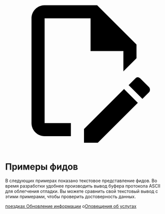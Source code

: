 <a class="pencil-link" href="https://github.com/google/transit/edit/master/gtfs-realtime/spec/en/examples/README.md" title="Edit this page" target="_blank">
    <svg class="pencil" xmlns="http://www.w3.org/2000/svg" viewBox="0 0 24 24"><path d="M10 20H6V4h7v5h5v3.1l2-2V8l-6-6H6c-1.1 0-2 .9-2 2v16c0 1.1.9 2 2 2h4v-2m10.2-7c.1 0 .3.1.4.2l1.3 1.3c.2.2.2.6 0 .8l-1 1-2.1-2.1 1-1c.1-.1.2-.2.4-.2m0 3.9L14.1 23H12v-2.1l6.1-6.1 2.1 2.1Z"></path></svg>
  </a>

# Примеры фидов

В следующих примерах показано текстовое представление фидов. Во время разработки удобнее производить вывод буфера протокола ASCII для облегчения отладки. Вы можете сравнить свой текстовый вывод с этими примерами, чтобы проверить достоверность данных.

<div class="landing-page">
   <a class="button" href="trip-updates"> поездках Обновление информации</a> о<a class="button" href="service-alerts">Оповещения об услугах</a>
</div>